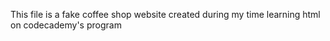 This file is a fake coffee shop website created during my time learning html on codecademy's program
